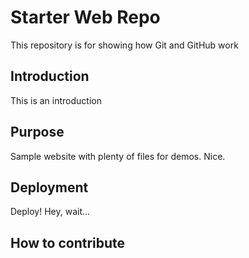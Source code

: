 # Starter Web Repo

This repository is for showing how Git and GitHub work

## Introduction
This is an introduction

## Purpose

Sample website with plenty of files for demos. Nice.

## Deployment

Deploy! Hey, wait...

## How to contribute

